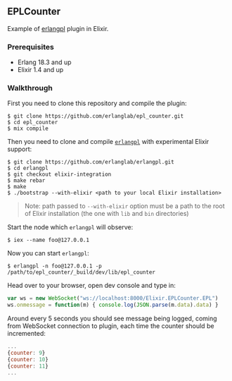## EPLCounter

Example of [erlangpl](https://github.com/erlanglab/erlangpl)
plugin in Elixir.

### Prerequisites

* Erlang 18.3 and up
* Elixir 1.4 and up

### Walkthrough

First you need to clone this repository and compile the plugin:
```shell
$ git clone https://github.com/erlanglab/epl_counter.git
$ cd epl_counter
$ mix compile
```

Then you need to clone and compile [`erlangpl`](https://github.com/erlanglab/erlangpl)
with experimental Elixir support:
```shell
$ git clone https://github.com/erlanglab/erlangpl.git
$ cd erlangpl
$ git checkout elixir-integration
$ make rebar
$ make
$ ./bootstrap --with-elixir <path to your local Elixir installation>
```

> Note: path passed to `--with-elixir` option must be a path to the root
> of Elixir installation (the one with `lib` and `bin` directories)

Start the node which `erlangpl` will observe:
```shell
$ iex --name foo@127.0.0.1
```

Now you can start `erlangpl`:
```shell
$ erlangpl -n foo@127.0.0.1 -p /path/to/epl_counter/_build/dev/lib/epl_counter
```

Head over to your browser, open dev console and type in:
```js
var ws = new WebSocket("ws://localhost:8000/Elixir.EPLCounter.EPL")
ws.onmessage = function(m) { console.log(JSON.parse(m.data).data) }
```

Around every 5 seconds you should see message being logged, coming from WebSocket
connection to plugin, each time the counter should be incremented:
```js
...
{counter: 9}
{counter: 10}
{counter: 11}
...
```
